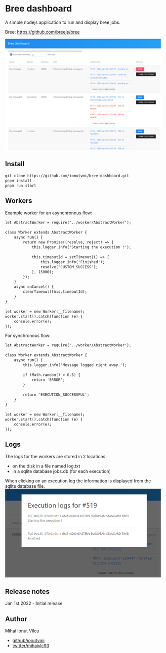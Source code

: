 # Bree dashboard

A simple nodejs application to run and display bree jobs.

Bree: https://github.com/breejs/bree

![dashboard](./screenshots/dashboard.png)

## Install

```
git clone https://github.com/ionutvmi/bree-dashboard.git
pnpm install
pnpm run start
```

## Workers

Example worker for an asynchronous flow:

```
let AbstractWorker = require('../worker/AbstractWorker');

class Worker extends AbstractWorker {
    async run() {
        return new Promise((resolve, reject) => {
            this.logger.info('Starting the execution !');

            this.timeoutId = setTimeout(() => {
                this.logger.info('Finished');
                resolve('CUSTOM_SUCCESS');
            }, 15000);
        });
    }
    async onCancel() {
        clearTimeout(this.timeoutId);
    }
}

let worker = new Worker(__filename);
worker.start().catch(function (e) {
    console.error(e);
});

```

For synchronous flow:

```
let AbstractWorker = require('../worker/AbstractWorker');

class Worker extends AbstractWorker {
    async run() {
        this.logger.info('Message logged right away.');

        if (Math.random() > 0.5) {
            return 'ERROR';
        }

        return 'EXECUTION_SUCCESSFUL';
    }
}

let worker = new Worker(__filename);
worker.start().catch(function (e) {
    console.error(e);
});
```

## Logs

The logs for the workers are stored in 2 locations:

-   on the disk in a file named log.txt
-   in a sqlite database jobs.db (for each execution)

When clicking on an execution log the information is displayed from the sqlite database file.
![execution-log](./screenshots/execution-log.png)

## Release notes

Jan 1st 2022 - Initial release

## Author

Mihai Ionut Vilcu

-   [github/ionutvmi](https://github.com/ionutvmi)
-   [twitter/mihaivlc93](http://twitter.com/mihaivlc93)
